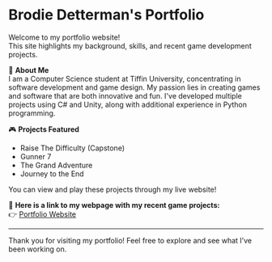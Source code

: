# Brodie Detterman's Portfolio

Welcome to my portfolio website!  
This site highlights my background, skills, and recent game development projects.

🚀 **About Me**  
I am a Computer Science student at Tiffin University, concentrating in software development and game design. My passion lies in creating games and software that are both innovative and fun. I've developed multiple projects using C# and Unity, along with additional experience in Python programming.

🎮 **Projects Featured**
- Raise The Difficulty (Capstone)
- Gunner 7  
- The Grand Adventure  
- Journey to the End  

You can view and play these projects through my live website!

🔗 **Here is a link to my webpage with my recent game projects:**  
👉 [Portfolio Website](https://odieman32.github.io/Portfolio/)

---

Thank you for visiting my portfolio! Feel free to explore and see what I’ve been working on.
